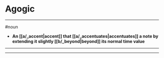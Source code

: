 # Agogic
---
#noun
- **An [[a/_accent|accent]] that [[a/_accentuates|accentuates]] a note by extending it slightly [[b/_beyond|beyond]] its normal time value**
---
---
